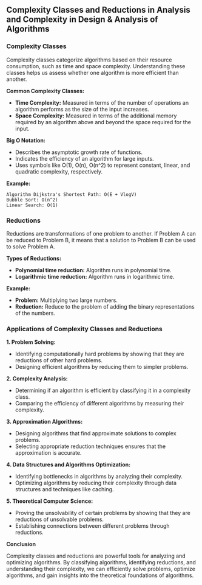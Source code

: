 ## Complexity Classes and Reductions in Analysis and Complexity in Design & Analysis of Algorithms

### Complexity Classes

Complexity classes categorize algorithms based on their resource consumption, such as time and space complexity. Understanding these classes helps us assess whether one algorithm is more efficient than another. 


**Common Complexity Classes:**

* **Time Complexity:** Measured in terms of the number of operations an algorithm performs as the size of the input increases.
* **Space Complexity:** Measured in terms of the additional memory required by an algorithm above and beyond the space required for the input.


**Big O Notation:**
- Describes the asymptotic growth rate of functions.
- Indicates the efficiency of an algorithm for large inputs.
- Uses symbols like O(1), O(n), O(n^2) to represent constant, linear, and quadratic complexity, respectively.


**Example:**
```
Algorithm Dijkstra's Shortest Path: O(E + VlogV)
Bubble Sort: O(n^2)
Linear Search: O(1)
```


### Reductions

Reductions are transformations of one problem to another. If Problem A can be reduced to Problem B, it means that a solution to Problem B can be used to solve Problem A.


**Types of Reductions:**

* **Polynomial time reduction:** Algorithm runs in polynomial time.
* **Logarithmic time reduction:** Algorithm runs in logarithmic time.


**Example:**
- **Problem:** Multiplying two large numbers.
- **Reduction:** Reduce to the problem of adding the binary representations of the numbers.


### Applications of Complexity Classes and Reductions

**1. Problem Solving:**
- Identifying computationally hard problems by showing that they are reductions of other hard problems.
- Designing efficient algorithms by reducing them to simpler problems.


**2. Complexity Analysis:**
- Determining if an algorithm is efficient by classifying it in a complexity class.
- Comparing the efficiency of different algorithms by measuring their complexity.


**3. Approximation Algorithms:**
- Designing algorithms that find approximate solutions to complex problems.
- Selecting appropriate reduction techniques ensures that the approximation is accurate.


**4. Data Structures and Algorithms Optimization:**
- Identifying bottlenecks in algorithms by analyzing their complexity.
- Optimizing algorithms by reducing their complexity through data structures and techniques like caching.


**5. Theoretical Computer Science:**
- Proving the unsolvability of certain problems by showing that they are reductions of unsolvable problems.
- Establishing connections between different problems through reductions.

**Conclusion**

Complexity classes and reductions are powerful tools for analyzing and optimizing algorithms. By classifying algorithms, identifying reductions, and understanding their complexity, we can efficiently solve problems, optimize algorithms, and gain insights into the theoretical foundations of algorithms.